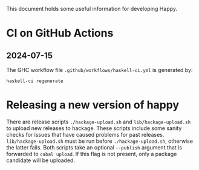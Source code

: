This document holds some useful information for developing Happy.

CI on GitHub Actions
====================

2024-07-15
----------

The GHC workflow file `.github/workflows/haskell-ci.yml` is generated by:

    haskell-ci regenerate

Releasing a new version of happy
================================

There are release scripts `./hackage-upload.sh` and `lib/hackage-upload.sh` to upload new releases to hackage.
These scripts include some sanity checks for issues that have caused problems for past releases.
`lib/hackage-upload.sh` must be run before `./hackage-upload.sh`, otherwise the latter fails.
Both scripts take an optional `--publish` argument that is forwarded to `cabal upload`.
If this flag is not present, only a package candidate will be uploaded.

